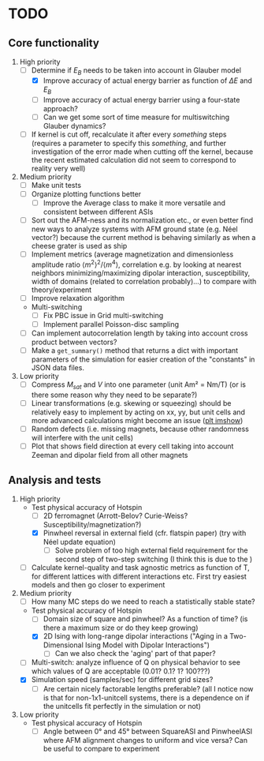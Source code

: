 # TODO

## Core functionality

1. High priority
    - [ ] Determine if $E_B$ needs to be taken into account in Glauber model
        - [x] Improve accuracy of actual energy barrier as function of $\Delta E$ and $E_B$
        - [ ] Improve accuracy of actual energy barrier using a four-state approach?
        - [ ] Can we get some sort of time measure for multiswitching Glauber dynamics?
    - [ ] If kernel is cut off, recalculate it after every *something* steps (requires a parameter to specify this *something*, and further investigation of the error made when cutting off the kernel, because the recent estimated calculation did not seem to correspond to reality very well)

2. Medium priority
    - [ ] Make unit tests
    - [ ] Organize plotting functions better
        - [ ] Improve the Average class to make it more versatile and consistent between different ASIs
    - [ ] Sort out the AFM-ness and its normalization etc., or even better find new ways to analyze systems with AFM ground state (e.g. Néel vector?) because the current method is behaving similarly as when a cheese grater is used as ship
    - [ ] Implement metrics (average magnetization and dimensionless amplitude ratio  $\langle m^2 \rangle^2/\langle m^4 \rangle$, correlation e.g. by looking at nearest neighbors minimizing/maximizing dipolar interaction, susceptibility, width of domains (related to correlation probably)...) to compare with theory/experiment
    - [ ] Improve relaxation algorithm
    - Multi-switching
        - [ ] Fix PBC issue in Grid multi-switching
        - [ ] Implement parallel Poisson-disc sampling
    - [ ] Can implement autocorrelation length by taking into account cross product between vectors?
    - [ ] Make a `get_summary()` method that returns a dict with important parameters of the simulation for easier creation of the "constants" in JSON data files.

3. Low priority
    - [ ] Compress $M_{sat}$ and $V$ into one parameter (unit Am² = Nm/T) (or is there some reason why they need to be separate?)
    - [ ] Linear transformations (e.g. skewing or squeezing) should be relatively easy to implement by acting on xx, yy, but unit cells and more advanced calculations might become an issue ([plt imshow](https://matplotlib.org/stable/gallery/images_contours_and_fields/affine_image.html "Affine transform of an image for skewed geometries"))
    - [ ] Random defects (i.e. missing magnets, because other randomness will interfere with the unit cells)
    - [ ] Plot that shows field direction at every cell taking into account Zeeman and dipolar field from all other magnets

## Analysis and tests

1. High priority
    - Test physical accuracy of Hotspin
        - [ ] 2D ferromagnet (Arrott-Belov? Curie-Weiss? Susceptibility/magnetization?)
        - [x] Pinwheel reversal in external field (cfr. flatspin paper) (try with Néel update equation)
            - [ ] Solve problem of too high external field requirement for the second step of two-step switching (I think this is due to the )
    - [ ] Calculate kernel-quality and task agnostic metrics as function of T, for different lattices with different interactions etc. First try easiest models and then go closer to experiment

2. Medium priority
    - [ ] How many MC steps do we need to reach a statistically stable state?
    - Test physical accuracy of Hotspin
        - [ ] Domain size of square and pinwheel? As a function of time? (is there a maximum size or do they keep growing)
        - [x] 2D Ising with long-range dipolar interactions ("Aging in a Two-Dimensional Ising Model with Dipolar Interactions")
            - [ ] Can we also check the 'aging' part of that paper?
    - [ ] Multi-switch: analyze influence of Q on physical behavior to see which values of Q are acceptable (0.01? 0.1? 1? 100???)
    - [x] Simulation speed (samples/sec) for different grid sizes?
        - [ ] Are certain nicely factorable lengths preferable? (all I notice now is that for non-1x1-unitcell systems, there is a dependence on if the unitcells fit perfectly in the simulation or not)

3. Low priority
    - Test physical accuracy of Hotspin
        - [ ] Angle between 0° and 45° between SquareASI and PinwheelASI where AFM alignment changes to uniform and vice versa? Can be useful to compare to experiment
